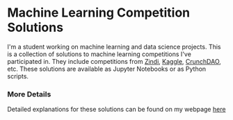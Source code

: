 # Machine Learning Competition Solutions

I'm a student working on machine learning and data science projects. This is a collection of solutions to machine learning competitions I've participated in. They include competitions from [Zindi](https://zindi.africa/competitions), [Kaggle](https://www.kaggle.com/competitions), [CrunchDAO](https://hub.crunchdao.com/competitions), etc. These solutions are available as Jupyter Notebooks or as Python scripts.

### More Details
Detailed explanations for these solutions can be found on my webpage [here](https://mashrursakif.vercel.app/competitions)

